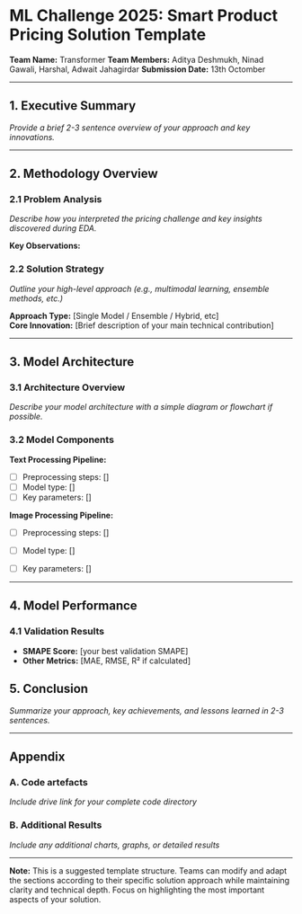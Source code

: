 # ML Challenge 2025: Smart Product Pricing Solution Template

**Team Name:** Transformer 
**Team Members:** Aditya Deshmukh, Ninad Gawali, 
Harshal, Adwait Jahagirdar
**Submission Date:** 13th Octomber 

---

## 1. Executive Summary
*Provide a brief 2-3 sentence overview of your approach and key innovations.*



---

## 2. Methodology Overview

### 2.1 Problem Analysis
*Describe how you interpreted the pricing challenge and key insights discovered during EDA.*

**Key Observations:**

### 2.2 Solution Strategy
*Outline your high-level approach (e.g., multimodal learning, ensemble methods, etc.)*

**Approach Type:** [Single Model / Ensemble / Hybrid, etc]  
**Core Innovation:** [Brief description of your main technical contribution]

---

## 3. Model Architecture

### 3.1 Architecture Overview
*Describe your model architecture with a simple diagram or flowchart if possible.*


### 3.2 Model Components

**Text Processing Pipeline:**
- [ ] Preprocessing steps: []
- [ ] Model type: []
- [ ] Key parameters: []

**Image Processing Pipeline:**
- [ ] Preprocessing steps: []
- [ ] Model type: []
- [ ] Key parameters: []


---


## 4. Model Performance

### 4.1 Validation Results
- **SMAPE Score:** [your best validation SMAPE]
- **Other Metrics:** [MAE, RMSE, R² if calculated]


## 5. Conclusion
*Summarize your approach, key achievements, and lessons learned in 2-3 sentences.*

---

## Appendix

### A. Code artefacts
*Include drive link for your complete code directory*


### B. Additional Results
*Include any additional charts, graphs, or detailed results*

---

**Note:** This is a suggested template structure. Teams can modify and adapt the sections according to their specific solution approach while maintaining clarity and technical depth. Focus on highlighting the most important aspects of your solution.
